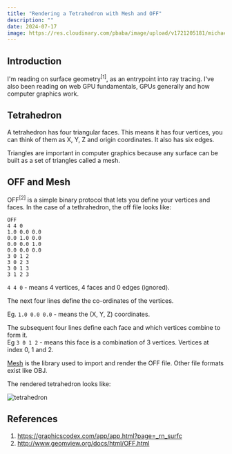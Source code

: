 ```yaml
---
title: "Rendering a Tetrahedron with Mesh and OFF"
description: ""
date: 2024-07-17
image: https://res.cloudinary.com/pbaba/image/upload/v1721205181/michael-dziedzic-nc11Hg2ja-s-unsplash_jeto7j.jpg
---
```


## Introduction
I'm reading on surface geometry<sup>[1]</sup>, as an entrypoint into ray tracing. I've also been reading on web GPU fundamentals, GPUs generally and how computer graphics work. 

## Tetrahedron
A tetrahedron has four triangular faces. This means it has four vertices, you can think of them as X, Y, Z and origin coordinates. It also has six edges. 

Triangles are important in computer graphics because any surface can be built as a set of triangles called a mesh. 

## OFF and Mesh
OFF<sup>[2]</sup> is a simple binary protocol that lets you define your vertices and faces. In the case of a tethrahedron, the off file looks like:
```off
OFF
4 4 0
1.0 0.0 0.0 
0.0 1.0 0.0 
0.0 0.0 1.0 
0.0 0.0 0.0
3 0 1 2
3 0 2 3
3 0 1 3
3 1 2 3

```
`4 4 0` - means 4 vertices, 4 faces and 0 edges (ignored). <br>

The next four lines define the co-ordinates of the vertices. <br>

Eg. `1.0 0.0 0.0` - means the (X, Y, Z) coordinates. <br>

The subsequent four lines define each face and which vertices combine to form it. <br>
Eg `3 0 1 2` - means this face is a combination of 3 vertices. Vertices at index 0, 1 and 2. 

[Mesh](https://www.meshlab.net/) is the library used to import and render the OFF file. Other file formats exist like OBJ. 

The rendered tetrahedron looks like:

![tetrahedron](https://res.cloudinary.com/pbaba/image/upload/v1721203830/Screen_Recording_2024-07-17_at_09.06.49_tcuctk.gif)

## References
1. https://graphicscodex.com/app/app.html?page=_rn_surfc
2. http://www.geomview.org/docs/html/OFF.html